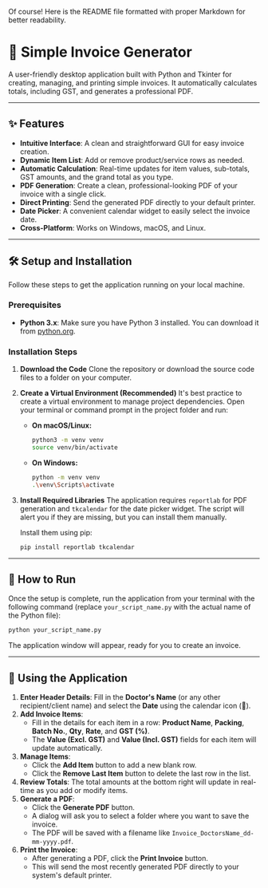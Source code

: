 Of course\! Here is the README file formatted with proper Markdown for better readability.

# 🧾 Simple Invoice Generator

A user-friendly desktop application built with Python and Tkinter for creating, managing, and printing simple invoices. It automatically calculates totals, including GST, and generates a professional PDF.

-----

## ✨ Features

  * **Intuitive Interface**: A clean and straightforward GUI for easy invoice creation.
  * **Dynamic Item List**: Add or remove product/service rows as needed.
  * **Automatic Calculation**: Real-time updates for item values, sub-totals, GST amounts, and the grand total as you type.
  * **PDF Generation**: Create a clean, professional-looking PDF of your invoice with a single click.
  * **Direct Printing**: Send the generated PDF directly to your default printer.
  * **Date Picker**: A convenient calendar widget to easily select the invoice date.
  * **Cross-Platform**: Works on Windows, macOS, and Linux.

-----

## 🛠️ Setup and Installation

Follow these steps to get the application running on your local machine.

### Prerequisites

  * **Python 3.x**: Make sure you have Python 3 installed. You can download it from [python.org](https://www.python.org/).

### Installation Steps

1.  **Download the Code**
    Clone the repository or download the source code files to a folder on your computer.

2.  **Create a Virtual Environment (Recommended)**
    It's best practice to create a virtual environment to manage project dependencies. Open your terminal or command prompt in the project folder and run:

      * **On macOS/Linux:**
        ```bash
        python3 -m venv venv
        source venv/bin/activate
        ```
      * **On Windows:**
        ```bash
        python -m venv venv
        .\venv\Scripts\activate
        ```

3.  **Install Required Libraries**
    The application requires `reportlab` for PDF generation and `tkcalendar` for the date picker widget. The script will alert you if they are missing, but you can install them manually.

    Install them using pip:

    ```bash
    pip install reportlab tkcalendar
    ```

-----

## 🚀 How to Run

Once the setup is complete, run the application from your terminal with the following command (replace `your_script_name.py` with the actual name of the Python file):

```bash
python your_script_name.py
```

The application window will appear, ready for you to create an invoice.

-----

## 📝 Using the Application

1.  **Enter Header Details**: Fill in the **Doctor's Name** (or any other recipient/client name) and select the **Date** using the calendar icon (📅).
2.  **Add Invoice Items**:
      * Fill in the details for each item in a row: **Product Name**, **Packing**, **Batch No.**, **Qty**, **Rate**, and **GST (%)**.
      * The **Value (Excl. GST)** and **Value (Incl. GST)** fields for each item will update automatically.
3.  **Manage Items**:
      * Click the **Add Item** button to add a new blank row.
      * Click the **Remove Last Item** button to delete the last row in the list.
4.  **Review Totals**: The total amounts at the bottom right will update in real-time as you add or modify items.
5.  **Generate a PDF**:
      * Click the **Generate PDF** button.
      * A dialog will ask you to select a folder where you want to save the invoice.
      * The PDF will be saved with a filename like `Invoice_DoctorsName_dd-mm-yyyy.pdf`.
6.  **Print the Invoice**:
      * After generating a PDF, click the **Print Invoice** button.
      * This will send the most recently generated PDF directly to your system's default printer.
